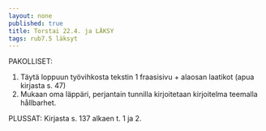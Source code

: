 ```yaml
---
layout: none
published: true
title: Torstai 22.4. ja LÄKSY
tags: rub7.5 läksyt
---
```

PAKOLLISET:
1. Täytä loppuun työvihkosta tekstin 1 fraasisivu + alaosan laatikot (apua kirjasta s. 47)
2. Mukaan oma läppäri, perjantain tunnilla kirjoitetaan kirjoitelma teemalla hållbarhet.

PLUSSAT: 
Kirjasta s. 137 alkaen t. 1 ja 2.
